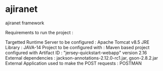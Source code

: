 # ajiranet
ajiranet framework


Requirements to run the project : 

Targetted Runtime Server to be configured : Apache Tomcat v8.5
JRE Library : JAVA-14
Project to be configured with : Maven based project configured with Artifact ID : "jersey-quickstart-webapp" version 2.16
External dependencies : jackson-annotations-2.12.0-rc1.jar, gson-2.8.2.jar
External Application used to make the POST requests : POSTMAN
